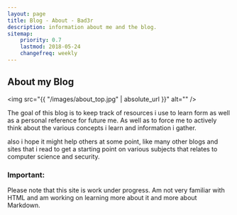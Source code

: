 ```yaml
---
layout: page
title: Blog - About - Bad3r
description: information about me and the blog.
sitemap:
    priority: 0.7
    lastmod: 2018-05-24
    changefreq: weekly
---
```

## About my Blog

<span class="image left"><img src="{{ "/images/about_top.jpg" | absolute_url }}" alt="" /></span>

The goal of this blog is to keep track of resources i use to learn form as well as a personal reference for future me.
As well as to force me to actively think about the various concepts i learn and information i gather.

also i hope it might help others at some point, like many other blogs and sites that i read to get a starting point on various subjects that relates to computer science and security.                                                                                                                                                                          


### Important:
<div class="box">
  <p>
  Please note that this site is work under progress. Am not very familiar with HTML and am working on learning more about it and more about Markdown.
  </p>
</div>

